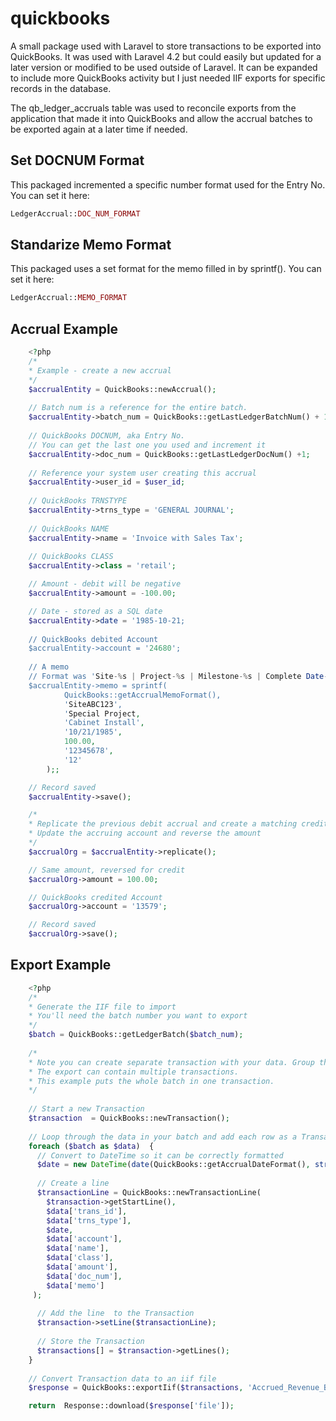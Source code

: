 

   # quickbooks
A small package used with Laravel to store transactions to be exported into QuickBooks. It was used with Laravel 4.2 but could easily but updated for a later version or modified to be used outside of Laravel. It can be expanded to include more QuickBooks activity but I just needed IIF exports for specific records in the database.

The qb_ledger_accruals table was used to reconcile exports from the application that made it into QuickBooks and allow the accrual batches to be exported again at a later time if needed.

## Set DOCNUM Format
This packaged incremented a specific number format used for the Entry No. You can set it here:
```php
LedgerAccrual::DOC_NUM_FORMAT
```

## Standarize Memo Format
This packaged uses a set format for the memo filled in by sprintf(). You can set it here:
```php
LedgerAccrual::MEMO_FORMAT
```

## Accrual Example

```php
    <?php 
    /*
    * Example - create a new accrual
    */
    $accrualEntity = QuickBooks::newAccrual();
    
    // Batch num is a reference for the entire batch.
    $accrualEntity->batch_num = QuickBooks::getLastLedgerBatchNum() + 1;
    
    // QuickBooks DOCNUM, aka Entry No. 
    // You can get the last one you used and increment it
    $accrualEntity->doc_num = QuickBooks::getLastLedgerDocNum() +1;
    
    // Reference your system user creating this accrual
    $accrualEntity->user_id = $user_id;
    
    // QuickBooks TRNSTYPE
    $accrualEntity->trns_type = 'GENERAL JOURNAL';
    
    // QuickBooks NAME
    $accrualEntity->name = 'Invoice with Sales Tax';
    
    // QuickBooks CLASS
    $accrualEntity->class = 'retail';

    // Amount - debit will be negative
    $accrualEntity->amount = -100.00;

    // Date - stored as a SQL date
    $accrualEntity->date = '1985-10-21;
	
    // QuickBooks debited Account
    $accrualEntity->account = '24680';
	
    // A memo
    // Format was 'Site-%s | Project-%s | Milestone-%s | Complete Date-%s | Price-%01.2f | PO-%s | POLI-%s'
    $accrualEntity->memo = sprintf(
            QuickBooks::getAccrualMemoFormat(),
            'SiteABC123',
            'Special Project,
            'Cabinet Install',
            '10/21/1985',
            100.00,
            '12345678',
            '12'
        );;

    // Record saved
    $accrualEntity->save();

    /*
    * Replicate the previous debit accrual and create a matching credit accrual
    * Update the accruing account and reverse the amount
    */
    $accrualOrg = $accrualEntity->replicate();

    // Same amount, reversed for credit
    $accrualOrg->amount = 100.00;

    // QuickBooks credited Account
    $accrualOrg->account = '13579';

    // Record saved
    $accrualOrg->save();
```

## Export Example
```php
    <?php
    /* 
    * Generate the IIF file to import
    * You'll need the batch number you want to export
    */
    $batch = QuickBooks::getLedgerBatch($batch_num);
    
    /*
    * Note you can create separate transaction with your data. Group them by date, or account, or some other criteria.
    * The export can contain multiple transactions.
    * This example puts the whole batch in one transaction.
    */
    
    // Start a new Transaction
    $transaction  = QuickBooks::newTransaction();  
  
    // Loop through the data in your batch and add each row as a TransactionLine
    foreach ($batch as $data)  {  
      // Convert to DateTime so it can be correctly formatted  
      $date = new DateTime(date(QuickBooks::getAccrualDateFormat(), strtotime($data['date'])));  
      
      // Create a line  
      $transactionLine = QuickBooks::newTransactionLine(  
        $transaction->getStartLine(),  
        $data['trans_id'],  
        $data['trns_type'],  
        $date,  
        $data['account'],  
        $data['name'],  
        $data['class'],  
        $data['amount'],  
        $data['doc_num'],  
        $data['memo']  
     );  
     
      // Add the line  to the Transaction
      $transaction->setLine($transactionLine);  
      
      // Store the Transaction  
      $transactions[] = $transaction->getLines();  
    }  
      
    // Convert Transaction data to an iif file  
    $response = QuickBooks::exportIif($transactions, 'Accrued_Revenue_Batch_' . $batch_num);

    return  Response::download($response['file']);

		
